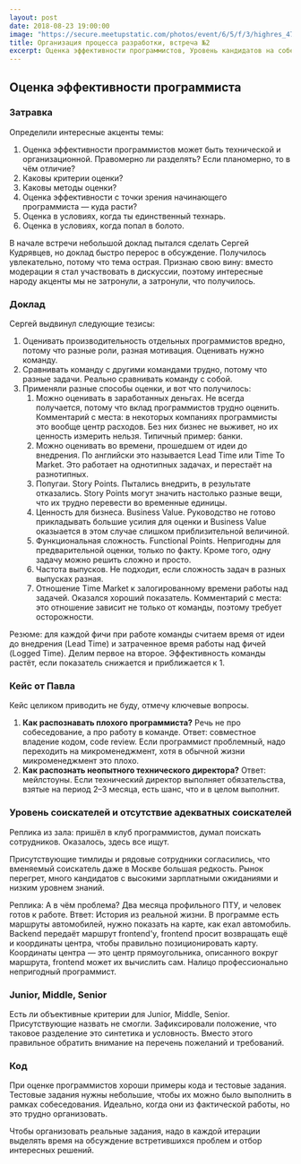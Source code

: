 ```yaml
---
layout: post
date: 2018-08-23 19:00:00
image: "https://secure.meetupstatic.com/photos/event/6/5/f/3/highres_473246099.jpeg"
title: Организация процесса разработки, встреча №2
excerpt: Оценка эффективности программистов, Уровень кандидатов на собеседованиях
---
```


## Оценка эффективности программиста

### Затравка

Определили интересные акценты темы:

1. Оценка эффективности программистов может быть технической и организационной. Правомерно ли разделять?
   Если планомерно, то в чём отличие?
1. Каковы критерии оценки?
1. Каковы методы оценки?
1. Оценка эффективности с точки зрения начинающего программиста&nbsp;&mdash; куда расти?
1. Оценка в условиях, когда ты единственный технарь.
1. Оценка в условиях, когда попал в болото.

В начале встречи небольшой доклад пытался сделать Сергей Кудрявцев, но доклад быстро перерос в обсуждение.
Получилось увлекательно, потому что тема острая. Признаю свою вину: вместо модерации я стал участвовать
в дискуссии, поэтому интересные народу акценты мы не затронули, а затронули, что получилось.

### Доклад

Сергей выдвинул следующие тезисы:

1. Оценивать производительность отдельных программистов вредно, потому что разные роли, разная мотивация. Оценивать нужно команду.
1. Сравнивать команду с другими командами трудно, потому что разные задачи. Реально сравнивать команду с собой.
1. Применяли разные способы оценки, и вот что получилось:
   1. Можно оценивать в заработанных деньгах. Не всегда получается, потому что вклад программистов трудно оценить. Комментарий
      с места: в некоторых компаниях программисты это вообще центр расходов. Без них бизнес не выживет, но их ценность измерить нельзя.
      Типичный пример: банки.
   1. Можно оценивать во времени, прошедшем от идеи до внедрения. По английски это называется Lead Time или Time To Market.
      Это работает на однотипных задачах, и перестаёт на разнотипных.
   1. Попугаи. Story Points. Пытались внедрить, в результате отказались. Story Points могут значить настолько разные вещи, что их трудно
      перевести во временные единицы.
   1. Ценность для бизнеса. Business Value. Руководство не готово прикладывать большие усилия для оценки и Business Value
      оказыается в этом случае слишком приблизительной величиной.
   1. Функциональная сложность. Functional Points. Непригодны для предварительной оценки, только по факту. Кроме того, одну задачу можно решить
      сложно и просто.
   1. Частота выпусков. Не подходит, если сложность задач в разных выпусках разная.
   1. Отношение Time Market к залогированному времени работы над задачей. Оказался хороший показатель. Комментарий с места: это отношение
      зависит не только от команды, поэтому требует осторожности.

Резюме: для каждой фичи при работе команды считаем время от идеи до внедрения (Lead Time) и затраченное время работы над фичей (Logged Time).
Делим первое на второе. Эффективность команды растёт, если показатель снижается и приближается к 1.

### Кейс от Павла

Кейс целиком приводить не буду, отмечу ключевые вопросы.

1. **Как распознавать плохого программиста?** Речь не про собеседование, а про работу в команде. Ответ: совместное владение кодом, code review.
   Если программист проблемный, надо переходить на микроменеджмент, хотя в обычной жизни микроменеджмент это плохо.
1. **Как распознать неопытного технического директора?** Ответ: мейлстоуны. Если технический директор выполняет обязательства, взятые на период
   2&ndash;3 месяца, есть шанс, что и в целом выполнит.

### Уровень соискателей и отсутствие адекватных соискателей

Реплика из зала: пришёл в клуб программистов, думал поискать сотрудников. Оказалось, здесь все ищут.

Присутствующие тимлиды и рядовые сотрудники согласились, что вменяемый соискатель даже в Москве большая редкость.
Рынок перегрет, много кандидатов с высокими зарплатными ожиданиями и низким уровнем знаний.

Реплика: А в чём проблема? Два месяца профильного ПТУ, и человек готов к работе.
Втвет: История из реальной жизни. В программе есть маршруты автомобилей, нужно показать на карте, как ехал
автомобиль. Backend передаёт маршрут frontend'у, frontend просит возвращать ещё и координаты центра, чтобы правильно
позиционировать карту. Координаты центра&nbsp;&mdash; это центр прямоугольника, описанного вокруг маршрута,
frontend может их вычислить сам. Налицо профессионально непригодный программист.

### Junior, Middle, Senior

Есть ли объективные критерии для Junior, Middle, Senior. Присутствующие назвать не смогли. Зафиксировали
положение, что таковое разделение это синтетика и условность. Вместо этого правильное обратить внимание
на перечень пожеланий и требований.

### Код

При оценке программистов хороши примеры кода и тестовые задания. Тестовые задания нужны небольшие, чтобы их можно
было выполнить в рамках собеседования. Идеально, когда они из фактической работы, но это трудно организовать.

Чтобы организовать реальные задания, надо в каждой итерации выделять время на обсуждение встретившихся проблем
и отбор интересных решений.
